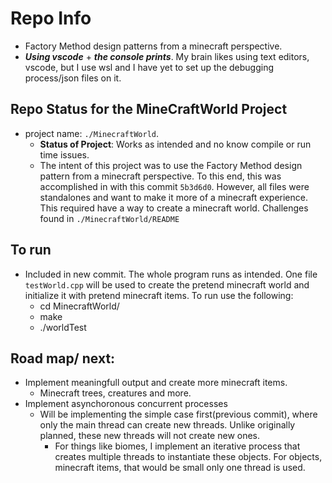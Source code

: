 # Repo Info
  * Factory Method design patterns from a minecraft perspective.
  * ***Using vscode*** + ***the console prints***. My brain likes using text editors, vscode, but I use wsl and I have yet to set up the debugging process/json files on it.

## Repo Status for the MineCraftWorld Project
  * project name: `./MinecraftWorld`.
    + **Status of Project**: Works as intended and no know compile or run time issues.
    + The intent of this project was to use the Factory Method design pattern from a minecraft perspective. To this end, this was accomplished in with this commit `5b3d6d0`. However, all files were standalones and want to make it more of a minecraft experience. This required have a way to create a minecraft world. Challenges found in `./MinecraftWorld/README`

## To run
  * Included in new commit. The whole program runs as intended. One file `testWorld.cpp` will be used to create the pretend minecraft world and initialize it with pretend minecraft items. To run use the following:
    + cd MinecraftWorld/
    + make
    + ./worldTest
## Road map/ next:
  + Implement meaningfull output and create more minecraft items.
    - Minecraft trees, creatures and more.
  + Implement asynchoronous concurrent processes
    - Will be implementing the simple case first(previous commit), where only the main thread can create new threads. Unlike originally planned, these new threads will not create new ones.
      + For things like biomes, I implement an iterative process that creates multiple threads to instantiate these objects. For objects, minecraft items, that would be small only one thread is used.